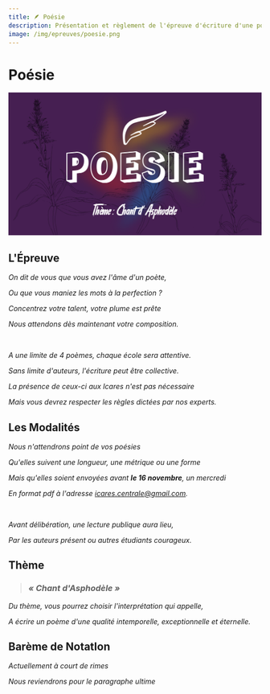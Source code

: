 ```yaml
---
title: 🪶 Poésie
description: Présentation et règlement de l'épreuve d'écriture d'une poésie
image: /img/epreuves/poesie.png
---
```


# Poésie

![](/img/epreuves/poesie.png)

## L'Épreuve

*On dit de vous que vous avez l'âme d'un poète,*

*Ou que vous maniez les mots à la perfection ?*

*Concentrez votre talent, votre plume est prête*

*Nous attendons dès maintenant votre composition.*

<br/>  

*A une limite de 4 poèmes, chaque école sera attentive.*

*Sans limite d'auteurs, l'écriture peut être collective.*

*La présence de ceux-ci aux Icares n'est pas nécessaire*

*Mais vous devrez respecter les règles dictées par nos experts.*


## Les Modalités

*Nous n'attendrons point de vos poésies*

*Qu'elles suivent une longueur, une métrique ou une forme*

*Mais qu'elles soient envoyées avant **le 16 novembre**, un mercredi*

*En format pdf à l'adresse [icares.centrale@gmail.com](mailto:icares.centrale@gmail.com).*

<br/>

*Avant délibération, une lecture publique aura lieu,*

*Par les auteurs présent ou autres étudiants courageux.*


## Thème

> ### ***« Chant d'Asphodèle »***

*Du thème, vous pourrez choisir l'interprétation qui appelle,*

*A écrire un poème d'une qualité intemporelle, exceptionnelle et éternelle.*


## Barème de NotatIon

*Actuellement à court de rimes*

*Nous reviendrons pour le paragraphe ultime*
